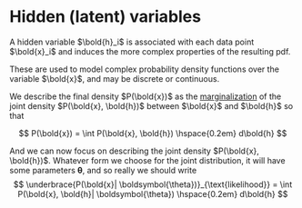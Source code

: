 # Hidden (latent) variables

A hidden variable $\bold{h}_i$ is associated with each data point $\bold{x}_i$
and induces the more complex properties of the resulting pdf.

These are used to model complex probability density functions over the variable
$\bold{x}$, and may be discrete or continuous.

We describe the final density $P(\bold{x})$ as the [marginalization](202210091450)
of the joint density $P(\bold{x}, \bold{h})$ between $\bold{x}$ and $\bold{h}$
so that

$$
P(\bold{x}) = \int P(\bold{x}, \bold{h}) \hspace{0.2em} d\bold{h}
$$

And we can now focus on describing the joint density $P(\bold{x}, \bold{h})$.
Whatever form we choose for the joint distribution, it will have some parameters
$\boldsymbol{\theta}$, and so really we should write
$$
\underbrace{P(\bold{x}| \boldsymbol{\theta})}_{\text{likelihood}} = \int P(\bold{x}, \bold{h}| \boldsymbol{\theta}) \hspace{0.2em}  d\bold{h}
$$

